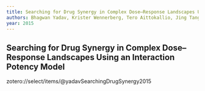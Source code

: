```yaml
---
title: Searching for Drug Synergy in Complex Dose–Response Landscapes Using an Interaction Potency Model
authors: Bhagwan Yadav, Krister Wennerberg, Tero Aittokallio, Jing Tang
year: 2015
---
```


## Searching for Drug Synergy in Complex Dose–Response Landscapes Using an Interaction Potency Model

zotero://select/items/@yadavSearchingDrugSynergy2015

